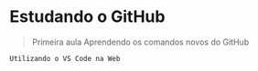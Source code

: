 # Estudando o GitHub

> Primeira aula
Aprendendo os comandos novos do GitHub
```
Utilizando o VS Code na Web
```


